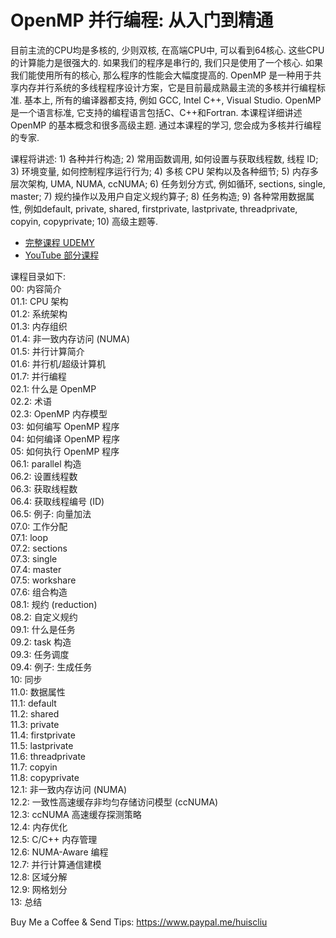 
# OpenMP 并行编程: 从入门到精通

目前主流的CPU均是多核的, 少则双核, 在高端CPU中, 可以看到64核心. 这些CPU的计算能力是很强大的. 如果我们的程序是串行的, 我们只是使用了一个核心. 如果我们能使用所有的核心, 那么程序的性能会大幅度提高的. OpenMP 是一种用于共享内存并行系统的多线程程序设计方案，它是目前最成熟最主流的多核并行编程标准. 基本上, 所有的编译器都支持, 例如 GCC, Intel C++, Visual Studio. OpenMP 是一个语言标准, 它支持的编程语言包括C、C++和Fortran. 本课程详细讲述 OpenMP 的基本概念和很多高级主题. 通过本课程的学习, 您会成为多核并行编程的专家.


课程将讲述: 1) 各种并行构造; 2) 常用函数调用, 如何设置与获取线程数, 线程 ID; 3) 环境变量, 如何控制程序运行行为; 4) 多核 CPU 架构以及各种细节; 5) 内存多层次架构, UMA, NUMA, ccNUMA; 6) 任务划分方式, 例如循环, sections, single, master; 7) 规约操作以及用户自定义规约算子; 8) 任务构造; 9) 各种常用数据属性, 例如default, private, shared, firstprivate, lastprivate, threadprivate, copyin, copyprivate; 10) 高级主题等.

* [完整课程 UDEMY](https://www.udemy.com/course/openmp-para/?couponCode=OPENMP-DEAL70)
* [YouTube 部分课程](https://www.youtube.com/playlist?list=PLSVM68VUM1eWrdw3w8cCKHLYDi3-k3T9o)

课程目录如下: \
00: 内容简介\
01.1: CPU 架构\
01.2: 系统架构\
01.3: 内存组织\
01.4: 非一致内存访问 (NUMA)\
01.5: 并行计算简介\
01.6: 并行机/超级计算机\
01.7: 并行编程\
02.1: 什么是 OpenMP\
02.2: 术语\
02.3: OpenMP 内存模型\
03: 如何编写 OpenMP 程序\
04: 如何编译 OpenMP 程序\
05: 如何执行 OpenMP 程序\
06.1: parallel 构造\
06.2: 设置线程数\
06.3: 获取线程数\
06.4: 获取线程编号 (ID)\
06.5: 例子: 向量加法\
07.0: 工作分配\
07.1: loop\
07.2: sections\
07.3: single\
07.4: master\
07.5: workshare\
07.6: 组合构造\
08.1: 规约 (reduction)\
08.2: 自定义规约\
09.1: 什么是任务\
09.2: task 构造\
09.3: 任务调度\
09.4: 例子: 生成任务\
10: 同步\
11.0: 数据属性\
11.1: default\
11.2: shared\
11.3: private\
11.4: firstprivate\
11.5: lastprivate\
11.6: threadprivate\
11.7: copyin\
11.8: copyprivate\
12.1: 非一致内存访问 (NUMA)\
12.2: 一致性高速缓存非均匀存储访问模型 (ccNUMA)\
12.3: ccNUMA 高速缓存探测策略\
12.4: 内存优化\
12.5: C/C++ 内存管理\
12.6: NUMA-Aware 编程\
12.7: 并行计算通信建模\
12.8: 区域分解\
12.9: 网格划分\
13: 总结


Buy Me a Coffee & Send Tips: https://www.paypal.me/huiscliu

